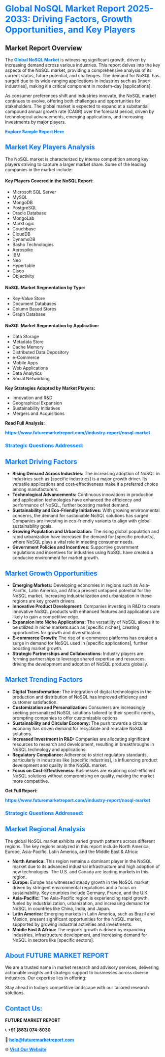 <h1 style="color: #007BFF;">Global NoSQL Market Report 2025-2033: Driving Factors, Growth Opportunities, and Key Players</h1>

<section id="overview">
<h2>Market Report Overview</h2>
<p>The <a href="https://www.futuremarketreport.com//industry-report/nosql-market" style="color: #007BFF; text-decoration: none;"><strong>Global NoSQL Market</strong></a> is witnessing significant growth, driven by increasing demand across various industries. This report delves into the key aspects of the NoSQL market, providing a comprehensive analysis of its current status, future potential, and challenges. The demand for NoSQL has surged due to its wide-ranging applications in industries such as [insert industries], making it a critical component in modern-day [applications].</p>
<p>As consumer preferences shift and industries innovate, the NoSQL market continues to evolve, offering both challenges and opportunities for stakeholders. The global market is expected to expand at a substantial compound annual growth rate (CAGR) over the forecast period, driven by technological advancements, emerging applications, and increasing investments by major players.</p>
</section>

<section id="overview">
<p><a href="https://www.futuremarketreport.com//request-sample/reportId=61461" style="color: #007BFF; text-decoration: none;"><strong>Explore Sample Report Here</strong></a></p>
</section>

<section id="key-players">
<h2 style="color: #007BFF;">Market Key Players Analysis</h2>
<p>The NoSQL market is characterized by intense competition among key players striving to capture a larger market share. Some of the leading companies in the market include:</p>
<h4>Key Players Covered in the NoSQL Report:</h4>
<ul><li>Microsoft SQL Server</li><li>MySQL</li><li>MongoDB</li><li>PostgreSQL</li><li>Oracle Database</li><li>MongoLab</li><li>MarkLogic</li><li>Couchbase</li><li>CloudDB</li><li>DynamoDB</li><li>Basho Technologies</li><li>Aerospike</li><li>IBM</li><li>Neo</li><li>Hypertable</li><li>Cisco</li><li>Objectivity</li></ul>
<h4>NoSQL Market Segmentation by Type:</h4>
<ul><li>Key-Value Store</li><li>Document Databases</li><li>Column Based Stores</li><li>Graph Database</li></ul>

<h4>NoSQL Market Segmentation by Application:</h4>
<ul><li>Data Storage</li><li>Metadata Store</li><li>Cache Memory</li><li>Distributed Data Depository</li><li>e-Commerce</li><li>Mobile Apps</li><li>Web Applications</li><li>Data Analytics</li><li>Social Networking</li></ul>
<p><strong>Key Strategies Adopted by Market Players:</strong></p>
<ul>
<li>Innovation and R&D</li>
<li>Geographical Expansion</li>
<li>Sustainability Initiatives</li>
<li>Mergers and Acquisitions</li>
</ul>
</section>

<section>
<p><strong>Read Full Analysis: </strong></p><a href="https://www.futuremarketreport.com//industry-report/nosql-market" style="color: #007BFF; text-decoration: none;"><strong>https://www.futuremarketreport.com//industry-report/nosql-market</strong></a>
<h3 style="color: #007BFF;">Strategic Questions Addressed:</h3>
</section>

<section id="driving-factors">
<h2 style="color: #007BFF;">Market Driving Factors</h2>
<ul>
<li><strong>Rising Demand Across Industries:</strong> The increasing adoption of NoSQL in industries such as [specific industries] is a major growth driver. Its versatile applications and cost-effectiveness make it a preferred choice among manufacturers.</li>
<li><strong>Technological Advancements:</strong> Continuous innovations in production and application technologies have enhanced the efficiency and performance of NoSQL, further boosting market demand.</li>
<li><strong>Sustainability and Eco-Friendly Initiatives:</strong> With growing environmental concerns, the demand for sustainable NoSQL solutions has surged. Companies are investing in eco-friendly variants to align with global sustainability goals.</li>
<li><strong>Growing Population and Urbanization:</strong> The rising global population and rapid urbanization have increased the demand for [specific products], where NoSQL plays a vital role in meeting consumer needs.</li>
<li><strong>Government Policies and Incentives:</strong> Supportive government regulations and incentives for industries using NoSQL have created a conducive environment for market growth.</li>
</ul>
</section>

<section id="growth-opportunities">
<h2 style="color: #007BFF;">Market Growth Opportunities</h2>
<ul>
<li><strong>Emerging Markets:</strong> Developing economies in regions such as Asia-Pacific, Latin America, and Africa present untapped potential for the NoSQL market. Increasing industrialization and urbanization in these regions are key growth drivers.</li>
<li><strong>Innovative Product Development:</strong> Companies investing in R&D to create innovative NoSQL products with enhanced features and applications are likely to gain a competitive edge.</li>
<li><strong>Expansion into Niche Applications:</strong> The versatility of NoSQL allows it to be utilized in niche markets such as [specific niches], creating opportunities for growth and diversification.</li>
<li><strong>E-commerce Growth:</strong> The rise of e-commerce platforms has created a surge in demand for NoSQL used in [specific applications], further boosting market growth.</li>
<li><strong>Strategic Partnerships and Collaborations:</strong> Industry players are forming partnerships to leverage shared expertise and resources, driving the development and adoption of NoSQL products globally.</li>
</ul>
</section>

<section id="trending-factors">
<h2 style="color: #007BFF;">Market Trending Factors</h2>
<ul>
<li><strong>Digital Transformation:</strong> The integration of digital technologies in the production and distribution of NoSQL has improved efficiency and customer satisfaction.</li>
<li><strong>Customization and Personalization:</strong> Consumers are increasingly seeking personalized NoSQL solutions tailored to their specific needs, prompting companies to offer customizable options.</li>
<li><strong>Sustainability and Circular Economy:</strong> The push towards a circular economy has driven demand for recyclable and reusable NoSQL solutions.</li>
<li><strong>Increased Investment in R&D:</strong> Companies are allocating significant resources to research and development, resulting in breakthroughs in NoSQL technology and applications.</li>
<li><strong>Regulatory Compliance:</strong> Adherence to strict regulatory standards, particularly in industries like [specific industries], is influencing product development and quality in the NoSQL market.</li>
<li><strong>Focus on Cost-Effectiveness:</strong> Businesses are exploring cost-efficient NoSQL solutions without compromising on quality, making the market more competitive.</li>
</ul>
</section>

<section>
<p><strong>Get Full Report: </strong></p><a href="https://www.futuremarketreport.com//industry-report/nosql-market" style="color: #007BFF; text-decoration: none;"><strong>https://www.futuremarketreport.com//industry-report/nosql-market</strong></a>
<h3 style="color: #007BFF;">Strategic Questions Addressed:</h3>
</section>


<section id="regional-analysis">
<h2 style="color: #007BFF;">Market Regional Analysis</h2>
<p>The global NoSQL market exhibits varied growth patterns across different regions. The key regions analyzed in this report include North America, Europe, Asia-Pacific, Latin America, and the Middle East & Africa:</p>
<ul>
<li><strong>North America:</strong> This region remains a dominant player in the NoSQL market due to its advanced industrial infrastructure and high adoption of new technologies. The U.S. and Canada are leading markets in this region.</li>
<li><strong>Europe:</strong> Europe has witnessed steady growth in the NoSQL market, driven by stringent environmental regulations and a focus on sustainability. Key countries include Germany, France, and the U.K.</li>
<li><strong>Asia-Pacific:</strong> The Asia-Pacific region is experiencing rapid growth, fueled by industrialization, urbanization, and increasing demand for NoSQL in countries like China, India, and Japan.</li>
<li><strong>Latin America:</strong> Emerging markets in Latin America, such as Brazil and Mexico, present significant opportunities for the NoSQL market, supported by growing industrial activities and investments.</li>
<li><strong>Middle East & Africa:</strong> The region’s growth is driven by expanding industries, infrastructure development, and increasing demand for NoSQL in sectors like [specific sectors].</li>
</ul>
</section>

<footer>
<h2 style="color: #007BFF;">About FUTURE MARKET REPORT</h2>
<p>We are a trusted name in market research and advisory services, delivering actionable insights and strategic support to businesses across diverse industries. Our expertise lies in offering:</p>

<p>Stay ahead in today’s competitive landscape with our tailored research solutions.</p>

<h2 style="color: #007BFF;">Contact Us:</h2>
<p><strong>FUTURE MARKET REPORT</strong></p>
<p>📞 <strong>+91 (883) 074-8030</strong></p>
<p>📧 <strong><a href="mailto:help@futuremarketreport.com" style="color: #007BFF;">help@futuremarketreport.com</a></strong></p>
<p>🌐 <strong><a href="https://www.futuremarketreport.com/" style="color: #007BFF;">Visit Our Website</a></strong></p>
</footer>